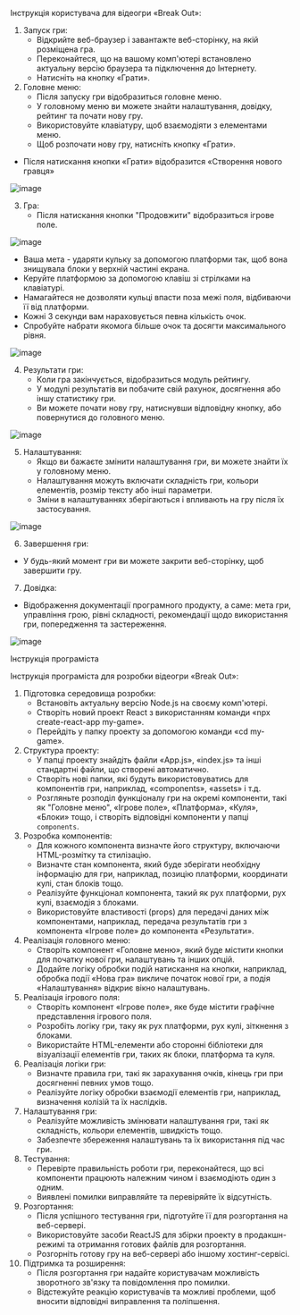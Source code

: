 Інструкція користувача для відеогри «Break Out»:
1. Запуск гри:
   - Відкрийте веб-браузер і завантажте веб-сторінку, на якій розміщена гра.
   - Переконайтеся, що на вашому комп'ютері встановлено актуальну версію браузера та підключення до Інтернету.
   - Натисніть на кнопку «Грати».
2. Головне меню:
   - Після запуску гри відобразиться головне меню.
   - У головному меню ви можете знайти налаштування, довідку, рейтинг та почати нову гру.
   - Використовуйте клавіатуру, щоб взаємодіяти з елементами меню.
   - Щоб розпочати нову гру, натисніть кнопку «Грати».
- Після натискання кнопки «Грати» відобразится «Створення нового гравця»

 
![image](https://github.com/kurashine/BreakOut/assets/76958599/01920a89-06ff-47aa-babe-7cae5027aab8)


3. Гра:
   - Після натискання кнопки "Продовжити" відобразиться ігрове поле.

 
![image](https://github.com/kurashine/BreakOut/assets/76958599/1deb6573-f8fe-4486-a317-8be74da2160b)


   - Ваша мета - ударяти кульку за допомогою платформи так, щоб вона знищувала блоки у верхній частині екрана.
   - Керуйте платформою за допомогою клавіш зі стрілками на клавіатурі.
   - Намагайтеся не дозволяти кульці впасти поза межі поля, відбиваючи її від платформи.
   - Кожні 3 секунди вам нараховується певна кількість очок.
   - Спробуйте набрати якомога більше очок та досягти максимального рівня.


![image](https://github.com/kurashine/BreakOut/assets/76958599/289c661e-8f90-4e45-acf7-69f76e012d1c)


4. Результати гри:
   - Коли гра закінчується, відобразиться модуль рейтингу.
   - У модулі результатів ви побачите свій рахунок, досягнення або іншу статистику гри.
   - Ви можете почати нову гру, натиснувши відповідну кнопку, або повернутися до головного меню.
  
   
![image](https://github.com/kurashine/BreakOut/assets/76958599/2d6f51c3-a466-4edd-a8d3-33602a22b1c1)


5. Налаштування:
   - Якщо ви бажаєте змінити налаштування гри, ви можете знайти їх у головному меню.
   - Налаштування можуть включати складність гри, кольори елементів, розмір тексту або інші параметри.
   - Зміни в налаштуваннях зберігаються і впливають на гру після їх застосування.

 
![image](https://github.com/kurashine/BreakOut/assets/76958599/e75e923c-4d97-4037-b2ef-344a93783008)


6. Завершення гри:
- У будь-який момент гри ви можете закрити веб-сторінку, щоб завершити гру.
7. Довідка:
- Відображення документації програмного продукту, а саме: мета гри, управління грою, рівні складності, рекомендації щодо використання гри, попередження та застереження.


![image](https://github.com/kurashine/BreakOut/assets/76958599/1ef8c9aa-a51a-4028-9cc5-84c641d93aba)


Інструкція програміста

Інструкція програміста для розробки відеогри «Break Out»:
1. Підготовка середовища розробки:
   - Встановіть актуальну версію Node.js на своєму комп'ютері.
   - Створіть новий проект React з використанням команди «npx create-react-app my-game».
   - Перейдіть у папку проекту за допомогою команди «cd my-game».
2. Структура проекту:
   - У папці проекту знайдіть файли «App.js», «index.js» та інші стандартні файли, що створені автоматично.
   - Створіть нові папки, які будуть використовуватись для компонентів гри, наприклад, «components», «assets» і т.д.
   - Розгляньте розподіл функціоналу гри на окремі компоненти, такі як "Головне меню", «Ігрове поле», «Платформа», «Куля», «Блоки» тощо, і створіть відповідні компоненти у папці `components`.
3. Розробка компонентів:
   - Для кожного компонента визначте його структуру, включаючи HTML-розмітку та стилізацію.
   - Визначте стан компонента, який буде зберігати необхідну інформацію для гри, наприклад, позицію платформи, координати кулі, стан блоків тощо.
   - Реалізуйте функціонал компонента, такий як рух платформи, рух кулі, взаємодія з блоками.
   - Використовуйте властивості (props) для передачі даних між компонентами, наприклад, передача результатів гри з компонента «Ігрове поле» до компонента «Результати».
4. Реалізація головного меню:
   - Створіть компонент «Головне меню», який буде містити кнопки для початку нової гри, налаштувань та інших опцій.
   - Додайте логіку обробки подій натискання на кнопки, наприклад, обробка події «Нова гра» викличе початок нової гри, а подія «Налаштування» відкриє вікно налаштувань.
5. Реалізація ігрового поля:
   - Створіть компонент «Ігрове поле», яке буде містити графічне представлення ігрового поля.
   - Розробіть логіку гри, таку як рух платформи, рух кулі, зіткнення з блоками.
   - Використайте HTML-елементи або сторонні бібліотеки для візуалізації елементів гри, таких як блоки, платформа та куля.
6. Реалізація логіки гри:
   - Визначте правила гри, такі як зарахування очків, кінець гри при досягненні певних умов тощо.
   - Реалізуйте логіку обробки взаємодії елементів гри, наприклад, визначення колізій та їх наслідків.
7. Налаштування гри:
   - Реалізуйте можливість змінювати налаштування гри, такі як складність, кольори елементів, швидкість тощо.
   - Забезпечте збереження налаштувань та їх використання під час гри.
8. Тестування:
   - Перевірте правильність роботи гри, переконайтеся, що всі компоненти працюють належним чином і взаємодіють один з одним.
   - Виявлені помилки виправляйте та перевіряйте їх відсутність.
9. Розгортання:
   - Після успішного тестування гри, підготуйте її для розгортання на веб-сервері.
   - Використовуйте засоби ReactJS для збірки проекту в продакшн-режимі та отримання готових файлів для розгортання.
   - Розгорніть готову гру на веб-сервері або іншому хостинг-сервісі.
10. Підтримка та розширення:
    - Після розгортання гри надайте користувачам можливість зворотного зв'язку та повідомлення про помилки.
    - Відстежуйте реакцію користувачів та можливі проблеми, щоб вносити відповідні виправлення та поліпшення.


